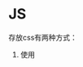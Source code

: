 # JS

存放css有两种方式：

1. 使用<style>tag
2. 使用link

同理，存放js也有两种方式

1. 使用<script> tag

2. 使用link

   

myList.pop()弹出数组中的最后一个元素

myList.shift() 弹出数组中的第一个元素



```
document.getElementById('col1Content');
var collapse = document.getElementsByClassName('collapse');
```



```
document.querySelector('.done');
```

修改<p>元素中的html：

```
var firstPTag = document.querySelector('p');
firstPTag.innerHTML = "New Paragraph <strong>Content</strong>";
```



```
li.className = li.className + " special";
// 去掉also-done
li.className = li.className.replace("also-done","");
```



确定浏览器是否支持某个js函数，到caniuse.com上查找。



href="#"的时候，就相当于重新加载了当前的界面。



sublime text 使用ctrl+D来选中文件中所有的同名的字符串（用来一次性修改）。



### JS语法

## Unit 1 Introduction to JavaScript

## Unit 2 Variables and Types

### Primitive Types

- Number --> double-precision 64-bit format IEEE 754 values（在JS里面没有Integers）

- String --> sequences of Unicode characters(16-bit) (在JS里面没有character type！ A character is just a string of length 1)

- Boolean

- undefined --> 当一个变量被声明(编译器为一个变量申请了空间)但是没有被定义(z这个变量被赋了值)，这个阶段，在JavaScript里面此变量会被赋予一个特殊的值：undefined, JavaScript为这个值赋予了一个特殊的类型叫做Undefine，这个类型里面只有undefined一个取值。

- null -->这也是一个单独的类型，里面只有一个取值为null。

  ```
  var a;
  console.log(a);  // undefined
  a = null;
  console.log(a);  // null
  ```

- **Difference between undefined and null**

  > 一个类比： 当你填写一个表单，如果某个位置是空的，你怎么知道让别人知道你是没有填（忘记）还是这个内容不使用于你？--> 使用N/A来实现。
  >
  > 这里的null就类似于表单中的N/A。
  >
  > 当一个变量的值是undefined，这代表这个变量的值还没被输入；
  >
  > 当你想赋一个empty，你需要显式地赋一个null值。
  >
  > 当别人看到了null,就知道这个值不是你忘了赋，而是就是empty。

- ES6里面还有一种类型叫做Symbol，类似于C++和Java中的枚举类型，是一组常量的集合，变量可以取这组集合里面的其中一个值.(以上所介绍的适用于ES5)

#### 总结

1. 当你声明一个变量的时候，并没有一个特别的类型信息绑定在这个变量上。

2. 相同的变量可以被赋上不同的type的值。

3. 声明变量的时候，没有作用域信息（如Java中的public等）。

4. 类型信息可以被询问出来

   使用typeof operator：

   ```
   typeof <value>
   typeof <variable>
   ```

   ```
   var a;
   console.log(typeof a); // undefined
   a = 10;
   console.log(typeof a); // number
   a = "hello";
   console.log(typeof a); // string
   a = null;
   console.log(typeof a); // object (should be null, it's a bug made by the language creator)
   a = true;
   console.log(typeof a); // boolean
   ```

### 类型转换（Type coercion）

```
// concatenation with String values
123+"4" = "1234" // 将数字123强制转换为字符串"123"
```

js希望做成一个易于使用的语言，其解释器会基于一些假设，自动cover一些可能是错误的地方。

```
var a = 10;
var b = 10;
var c = "10";
if (a == b) { // true
    console.log("equal");
}
if (a == c) { // true
    console.log("equal");
}
```

当你想要比较两个值的时候，如果两个值的类型不同，则如果其中一个值可以被自动类型转换为另一个值的类型，则先进行自动类型转换，然后再比较转换后的值是否相同。

这实际上会对开发者产生迷惑的作用，但是语言已经推出了，考虑到兼容以前的程序，又不能修改之前的语法功能，只好新设计了一个新的运算符："===",这个运算符提供了你期望的比较功能，不会做type conversion，不同类型的值在进行比较的时候会直接返回FALSE。

```javascript
var a = 10;
var b = 10;
var c = "10";
if (a === b) { // true
    console.log("equal");
}
if (a === c) { // false
    console.log("equal");
}
```

在JavaScript里面，每一个值都有其对应的Boolean值。

- number --> 非0为true
- string -->非空为true
- undefined, null -->均为FALSE

```javascript
var a = 10;
var b = 0;
var c = "10";
var d = "";
var e = undefined;
var f = null;
if (a) { // true
    console.log("a is true");
} 
if (b) { // false
    console.log("b is true");
}
if (c) { // true
    console.log("c is true");
}
if (d) { // false
    console.log("d is true");
}
if (e) { // false
    console.log("e is true");
}
if (f) { // false
    console.log("f is true");
}
```

总结

- JavaScript在类型上很灵活
- 每种类型都有其对应的Boolean类型
- 总是使用===来进行判等(both value and type checks)

## Unit 3 Objects

JavaScript is a object-oriented language, but it's not class-based!

JavaScript objects are of free form, they are not bound to particular class!

We can created object in line in JS.(By using {} )

**由于JavaScript中并不是class-based的，因此你可以在任何时间内向里面添加或者删除你想要的任何东西。**在JavaScript里面，没有预先定义的模板和结构（例如Java里面的类）

### 可以动态地向对象中加入属性

```javascript
var myObj = {};
myObj.prop = "Hello";
console.log(myObj); //Object { prop: "Hello" }
console.log("The myObj property is " + myObj.prop); // The myObj property is Hello(取值还是一样)
```

与模板不同，你可以把JavaScript的对象看成是一个Map（property : value）. Key is property and value is value. 

### 直接初始化属性和值

```javascript
var myObj = {
	"prop" : "Hello",
	"prop2" : 123,
	"prop3" : false
}
```

###没有访问限制符

JavaScript中还有一个特点是和Java或者C++不同的，就是它没有访问限制符。你没有权利看来设置他们的访问权限，所有的属性都是可以被访问的。

###访问不存在的属性

还有一点就是当你访问了一个对象的不存在的属性，C++或Java的编译器会替你检查这个属性是否属于这个类，但是在JavaScript中，由于其不是编译执行的，你没有这个level的protection，当你访问了这个对象的未定义的property的时候，它不会回复你error，只是告诉你这个property是undefined的。

```javascript
console.log("Accessing property that does not exist " + myObj.prop5); // undefined
```

### 总结：JavaScript Objects

- Free-form - not bound to a class
- Object literal notation to create objects
- Object properties can be accessed directly
- New properties can be added on objects directly
- Objects can have methods

###Dot and bracket notations

```javascript
console.log("Accessing using dot notation: " + myObj.prop);
console.log("Accessing using square bracket notation: " + myObj["prop"]);//注意这里属性名字需要加上"".
```

以上两者输出都是相同的。

### The [] notation

- Use [] notation when:

  - Property name is a reserved word / invalid identifier（但是尽量不要使用不合法的标识符在属性名中）

    ```javascript
    var myObj = {
    	"prop" : "Hello",
    	"prop2" : 123,
    	"prop3" : false,
      "1" : "one"
    }
    
    // 属性的名字是一个不合法的标识符（必须以字母或者下划线开头）
    console.log("Accessing using dot notation: " + myObj.1);
    // 但是使用[]就可以正常访问
    console.log("Accessing using square bracket notation: " + myObj["1"]);
    
    /*
    Exception: SyntaxError: missing ) after argument list
    @Scratchpad/1:16
    */
    ```

  - Property name starts with a number(见上述)

  - Property name is dynamic

    ```javascript
    // 假设propertyName是需要用户输入的字符串，此时使用.来获得这个属性的值就不方便了，此时可以使用[]
    var propertyName = "prop2";
    console.log(myObj[propertyName]); // 输出123 
    ```

-  当你使用[] 的时候，它减小了engine优化的可能性，当使用. 的时候，engine事先知道我要访问对象里面的哪个属性，因此可以做一些优化。但是尽量还是使用dot notation.

- Dot and [] notation can be interchanged.
